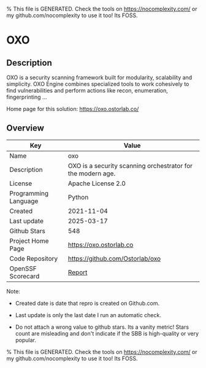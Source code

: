 
% This file is GENERATED. Check the tools on https://nocomplexity.com/ or my github.com/nocomplexity to use it too! Its FOSS. 

# OXO

## Description 

OXO is a security scanning framework built for modularity, scalability and simplicity. OXO Engine combines specialized tools to work cohesively to find vulnerabilities and perform actions like recon, enumeration, fingerprinting ...

Home page for this solution: https://oxo.ostorlab.co/ 

## Overview 

| Key | Value |
| --- | --- |
| Name | oxo |
| Description | OXO is a security scanning orchestrator for the modern age. |
| License | Apache License 2.0 |
| Programming Language | Python |
| Created | 2021-11-04 |
| Last update | 2025-03-17 |
| Github Stars | 548 |
| Project Home Page | https://oxo.ostorlab.co |
| Code Repository | https://github.com/Ostorlab/oxo |
| OpenSSF Scorecard | [Report](https://securityscorecards.dev/viewer/?uri=github.com/Ostorlab/oxo) |

Note:
 - Created date is date that repro is created on Github.com. 

- Last update is only the last date I run an automatic check. 

- Do not attach a wrong value to github stars. Its a vanity metric! Stars count are misleading and 
don't indicate if the SBB is high-quality or very popular.

% This file is GENERATED. Check the tools on https://nocomplexity.com/ or my github.com/nocomplexity to use it too! Its FOSS. 

